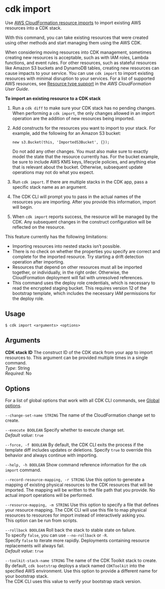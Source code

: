 # cdk import<a name="ref-cli-cmd-import"></a>

Use [AWS CloudFormation resource imports](https://docs.aws.amazon.com/AWSCloudFormation/latest/UserGuide/resource-import.html) to import existing AWS resources into a CDK stack\.

With this command, you can take existing resources that were created using other methods and start managing them using the AWS CDK\.

When considering moving resources into CDK management, sometimes creating new resources is acceptable, such as with IAM roles, Lambda functions, and event rules\. For other resources, such as stateful resources like Amazon S3 buckets and DynamoDB tables, creating new resources can cause impacts to your service\. You can use `cdk import` to import existing resources with minimal disruption to your services\. For a list of supported AWS resources, see [Resource type support](https://docs.aws.amazon.com/AWSCloudFormation/latest/UserGuide/resource-import-supported-resources.html) in the *AWS CloudFormation User Guide*\.

**To import an existing resource to a CDK stack**

1. Run a `cdk diff` to make sure your CDK stack has no pending changes\. When performing a `cdk import`, the only changes allowed in an import operation are the addition of new resources being imported\.

1. Add constructs for the resources you want to import to your stack\. For example, add the following for an Amazon S3 bucket:

   ```
   new s3.Bucket(this, 'ImportedS3Bucket', {});
   ```

   Do not add any other changes\. You must also make sure to exactly model the state that the resource currently has\. For the bucket example, be sure to include AWS KMS keys, lifecycle policies, and anything else that is relevant about the bucket\. Otherwise, subsequent update operations may not do what you expect\.

1. Run `cdk import`\. If there are multiple stacks in the CDK app, pass a specific stack name as an argument\.

1. The CDK CLI will prompt you to pass in the actual names of the resources you are importing\. After you provide this information, import will begin\.

1. When `cdk import` reports success, the resource will be managed by the CDK\. Any subsequent changes in the construct configuration will be reflected on the resource\.

This feature currently has the following limitations:
+ Importing resources into nested stacks isn’t possible\.
+ There is no check on whether the properties you specify are correct and complete for the imported resource\. Try starting a drift detection operation after importing\.
+ Resources that depend on other resources must all be imported together, or individually, in the right order\. Otherwise, the CloudFormation deployment will fail with unresolved references\.
+ This command uses the deploy role credentials, which is necessary to read the encrypted staging bucket\. This requires version 12 of the bootstrap template, which includes the necessary IAM permissions for the deploy role\.

## Usage<a name="ref-cli-cmd-import-usage"></a>

```
$ cdk import <arguments> <options>
```

## Arguments<a name="ref-cli-cmd-import-args"></a>

**CDK stack ID**  <a name="ref-cli-cmd-import-args-stack-name"></a>
The construct ID of the CDK stack from your app to import resources to\. This argument can be provided multiple times in a single command\.  
*Type*: String  
*Required*: No

## Options<a name="ref-cli-cmd-import-options"></a>

For a list of global options that work with all CDK CLI commands, see [Global options](ref-cli-cmd.md#ref-cli-cmd-options)\.

`--change-set-name STRING`  <a name="ref-cli-cmd-import-options-change-set-name"></a>
The name of the CloudFormation change set to create\.

`--execute BOOLEAN`  <a name="ref-cli-cmd-import-options-execute"></a>
Specify whether to execute change set\.  
*Default value*: `true`

`--force, -f BOOLEAN`  <a name="ref-cli-cmd-import-options-force"></a>
By default, the CDK CLI exits the process if the template diff includes updates or deletions\. Specify `true` to override this behavior and always continue with importing\.

`--help, -h BOOLEAN`  <a name="ref-cli-cmd-import-options-help"></a>
Show command reference information for the `cdk import` command\.

`--record-resource-mapping, -r STRING`  <a name="ref-cli-cmd-import-options-record-resource-mapping"></a>
Use this option to generate a mapping of existing physical resources to the CDK resources that will be imported\. The mapping will be written to the file path that you provide\. No actual import operations will be performed\. 

`--resource-mapping, -m STRING`  <a name="ref-cli-cmd-import-options-resource-mapping"></a>
Use this option to specify a file that defines your resource mapping\. The CDK CLI will use this file to map physical resources to resources for import instead of interactively asking you\.  
This option can be run from scripts\.

`--rollback BOOLEAN`  <a name="ref-cli-cmd-import-options-rollback"></a>
Roll back the stack to stable state on failure\.  
To specify `false`, you can use `--no-rollback` or `-R`\.  
Specify `false` to iterate more rapidly\. Deployments containing resource replacements will always fail\.   
*Default value*: `true`

`--toolkit-stack-name STRING`  <a name="ref-cli-cmd-import-options-toolkit-stack-name"></a>
The name of the CDK Toolkit stack to create\.  
By default, `cdk bootstrap` deploys a stack named `CDKToolkit` into the specified AWS environment\. Use this option to provide a different name for your bootstrap stack\.  
The CDK CLI uses this value to verify your bootstrap stack version\.